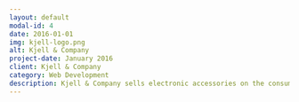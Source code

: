 ```yaml
---
layout: default
modal-id: 4
date: 2016-01-01
img: kjell-logo.png
alt: Kjell & Company
project-date: January 2016
client: Kjell & Company
category: Web Development
description: Kjell & Company sells electronic accessories on the consumer market through both retail stores and webshop. The company has more than 100 stores in total in both Norway and Sweden, HQ is situated in Malmö. The project consists of improving their webshop making the buyer experience easier for customers. Their new member club was also implemented and deployed in January of 2017. There has also been a lot of optimizations making it possible for the webshop to handle more users during campaigns.
---
```

